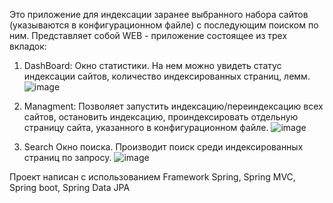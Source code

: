 Это приложение для индексации заранее выбранного набора сайтов (указываются в конфигурационном файле) с последующим поиском по ним.
Представляет собой WEB - приложение состоящее из трех вкладок:

1. DashBoard:
Окно статистики. На нем можно увидеть статус индексации сайтов, количество индексированных страниц, лемм.
![image](https://user-images.githubusercontent.com/82909801/196988380-f70fa5ae-b21a-4322-b233-0bcde71538ac.png)

2. Managment:
Позволяет запустить индексацию/переиндексацию всех сайтов, остановить индексацию, проиндексировать отдельную страницу сайта, указанного в конфигурационном файле.
![image](https://user-images.githubusercontent.com/82909801/196989420-4174e33a-1c79-4920-8568-9c1befecaf0e.png)

3. Search
Окно поиска. Производит поиск среди индексированных страниц по запросу.
![image](https://user-images.githubusercontent.com/82909801/196990043-9e959908-f4c5-489d-9823-fb2d8c21815c.png)


Проект написан с использованием Framework Spring, Spring MVC, Spring boot, Spring Data JPA
